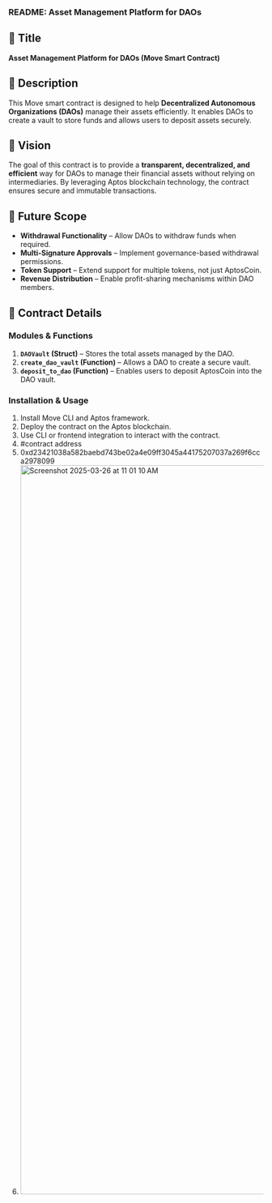 ### **README: Asset Management Platform for DAOs**  

## **📌 Title**  
**Asset Management Platform for DAOs (Move Smart Contract)**  

## **📖 Description**  
This Move smart contract is designed to help **Decentralized Autonomous Organizations (DAOs)** manage their assets efficiently. It enables DAOs to create a vault to store funds and allows users to deposit assets securely.  

## **🎯 Vision**  
The goal of this contract is to provide a **transparent, decentralized, and efficient** way for DAOs to manage their financial assets without relying on intermediaries. By leveraging Aptos blockchain technology, the contract ensures secure and immutable transactions.  

## **🚀 Future Scope**  
- **Withdrawal Functionality** – Allow DAOs to withdraw funds when required.  
- **Multi-Signature Approvals** – Implement governance-based withdrawal permissions.  
- **Token Support** – Extend support for multiple tokens, not just AptosCoin.  
- **Revenue Distribution** – Enable profit-sharing mechanisms within DAO members.  

## **📝 Contract Details**  
### **Modules & Functions**  
1. **`DAOVault` (Struct)** – Stores the total assets managed by the DAO.  
2. **`create_dao_vault` (Function)** – Allows a DAO to create a secure vault.  
3. **`deposit_to_dao` (Function)** – Enables users to deposit AptosCoin into the DAO vault.  

### **Installation & Usage**  
1. Install Move CLI and Aptos framework.  
2. Deploy the contract on the Aptos blockchain.  
3. Use CLI or frontend integration to interact with the contract.
4. #contract address
5.    0xd23421038a582baebd743be02a4e09ff3045a44175207037a269f6cca2978099
6.  <img width="1440" alt="Screenshot 2025-03-26 at 11 01 10 AM" src="https://github.com/user-attachments/assets/433b7200-9943-4cd3-a464-236798becba4" />

